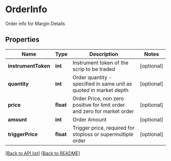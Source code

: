 # OrderInfo

Order info for Margin Details
## Properties
Name | Type | Description | Notes
------------ | ------------- | ------------- | -------------
**instrumentToken** | **int** | Instrument token of the scrip to be traded | [optional] 
**quantity** | **int** | Order quantity - specified in same unit as quoted in market depth | [optional] 
**price** | **float** | Order Price, non zero positive for limit order and zero for market order | [optional] 
**amount** | **int** | Order Amount | [optional] 
**triggerPrice** | **float** | Trigger price, required for stoploss or supermultiple order | [optional] 

[[Back to API list]](../README.md#documentation-for-api-endpoints) [[Back to README]](../README.md)


